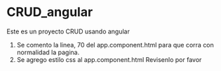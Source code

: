 # CRUD_angular
Este es un proyecto CRUD usando angular

1. Se comento la linea, 70 del app.component.html para que corra con normalidad la pagina.
    <!-- <app-employee-list></app-employee-list> -->
2. Se agrego estilo css al app.component.html
    Revisenlo por favor
